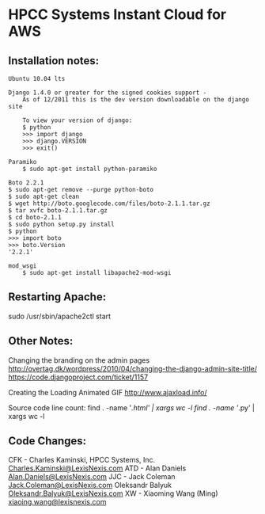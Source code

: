 # HPCC Systems Instant Cloud for AWS

## Installation notes:
    Ubuntu 10.04 lts

    Django 1.4.0 or greater for the signed cookies support -
        As of 12/2011 this is the dev version downloadable on the django site

        To view your version of django:
        $ python
        >>> import django
        >>> django.VERSION
        >>> exit()

    Paramiko
        $ sudo apt-get install python-paramiko

    Boto 2.2.1
	$ sudo apt-get remove --purge python-boto
	$ sudo apt-get clean
	$ wget http://boto.googlecode.com/files/boto-2.1.1.tar.gz
	$ tar xvfc boto-2.1.1.tar.gz
	$ cd boto-2.1.1
	$ sudo python setup.py install
	$ python
	>>> import boto
	>>> boto.Version
	'2.2.1'

    mod_wsgi
        $ sudo apt-get install libapache2-mod-wsgi

## Restarting Apache:
sudo /usr/sbin/apache2ctl start

## Other Notes:
   Changing the branding on the admin pages
      http://overtag.dk/wordpress/2010/04/changing-the-django-admin-site-title/
      https://code.djangoproject.com/ticket/1157

   Creating the Loading Animated GIF
      http://www.ajaxload.info/

   Source code line count:
      find . -name '*.html' | xargs wc -l
      find . -name '*.py' | xargs wc -l


## Code Changes:
CFK   - Charles Kaminski, HPCC Systems, Inc.
        Charles.Kaminski@LexisNexis.com
ATD   - Alan Daniels
        Alan.Daniels@LexisNexis.com
JJC   - Jack Coleman
	Jack.Coleman@LexisNexis.com
	Oleksandr Balyuk
	Oleksandr.Balyuk@LexisNexis.com
XW    - Xiaoming Wang (Ming)
        xiaoing.wang@lexisnexis.com
